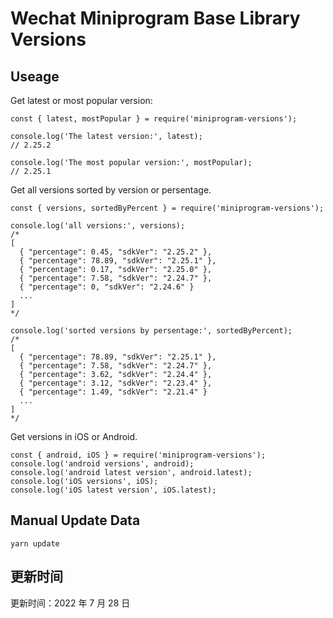 
# Wechat Miniprogram Base Library Versions

## Useage

Get latest or most popular version:

```;
const { latest, mostPopular } = require('miniprogram-versions');

console.log('The latest version:', latest);
// 2.25.2

console.log('The most popular version:', mostPopular);
// 2.25.1

```

Get all versions sorted by version or persentage.

```
const { versions, sortedByPercent } = require('miniprogram-versions');

console.log('all versions:', versions);
/*
[
  { "percentage": 0.45, "sdkVer": "2.25.2" },
  { "percentage": 78.89, "sdkVer": "2.25.1" },
  { "percentage": 0.17, "sdkVer": "2.25.0" },
  { "percentage": 7.58, "sdkVer": "2.24.7" },
  { "percentage": 0, "sdkVer": "2.24.6" }
  ...
]
*/

console.log('sorted versions by persentage:', sortedByPercent);
/*
[
  { "percentage": 78.89, "sdkVer": "2.25.1" },
  { "percentage": 7.58, "sdkVer": "2.24.7" },
  { "percentage": 3.62, "sdkVer": "2.24.4" },
  { "percentage": 3.12, "sdkVer": "2.23.4" },
  { "percentage": 1.49, "sdkVer": "2.21.4" }
  ...
]
*/
```

Get versions in iOS or Android.

```
const { android, iOS } = require('miniprogram-versions');
console.log('android versions', android);
console.log('android latest version', android.latest);
console.log('iOS versions', iOS);
console.log('iOS latest version', iOS.latest);
```

## Manual Update Data

```
yarn update
```

## 更新时间

更新时间：2022 年 7 月 28 日
